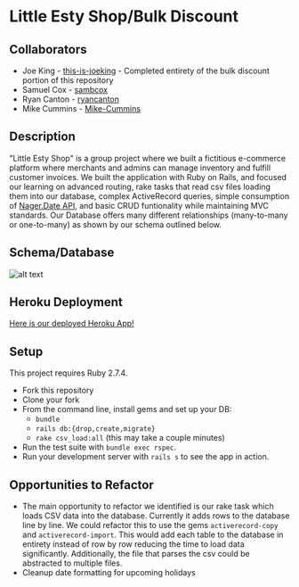 # Little Esty Shop/Bulk Discount

## Collaborators
- Joe King - [this-is-joeking](https://www.github.com/this-is-joeking) - Completed entirety of the bulk discount portion of this repository
- Samuel Cox - [sambcox](https://www.github.com/sambcox)
- Ryan Canton - [ryancanton](https://www.github.com/ryancanton)
- Mike Cummins - [Mike-Cummins](https://www.github.com/Mike-Cummins)

## Description

"Little Esty Shop" is a group project where we built a fictitious e-commerce platform where merchants and admins can manage inventory and fulfill customer invoices. We built the application with Ruby on Rails, and focused our learning on advanced routing, rake tasks that read csv files loading them into our database, complex ActiveRecord queries, simple consumption of [Nager.Date API](https://date.nager.at/swagger/index.html), and basic CRUD funtionality while maintaining MVC standards. Our Database offers many different relationships (many-to-many or one-to-many) as shown by our schema outlined below.

## Schema/Database
   
   ![alt text](https://i.ibb.co/LNKtnLD/Screen-Shot-2023-01-13-at-2-17-17-PM.png "Database/Schema Image")

## Heroku Deployment
   [Here is our deployed Heroku App!](https://intense-chamber-60518.herokuapp.com/)

## Setup

This project requires Ruby 2.7.4.

* Fork this repository
* Clone your fork
* From the command line, install gems and set up your DB:
    * `bundle`
    * `rails db:{drop,create,migrate}`
    * `rake csv_load:all` (this may take a couple minutes)
* Run the test suite with `bundle exec rspec`.
* Run your development server with `rails s` to see the app in action.

## Opportunities to Refactor

* The main opportunity to refactor we identified is our rake task which loads CSV data into the database. Currently it adds rows to the database line by    line. We could refactor this to use the gems `activerecord-copy` and `activerecord-import`. This would add each table to the database in entirety        instead of row by row reducing the time to load data significantly. Additionally, the file that parses the csv could be abstracted to multiple files.
* Cleanup date formatting for upcoming holidays
